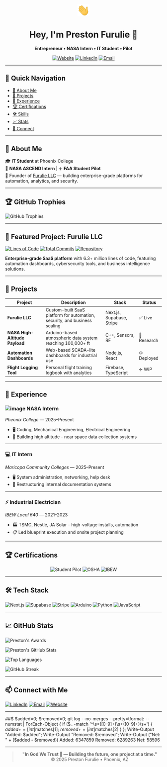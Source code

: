 <div align="center">

<img src="https://raw.githubusercontent.com/ABSphreak/ABSphreak/master/gifs/Hi.gif" width="40px" />

# Hey, I'm Preston Furulie 🚀  
**Entrepreneur • NASA Intern • IT Student • Pilot**

[![Website](https://img.shields.io/badge/FurulieLLC.com-Visit-00C851?style=for-the-badge&logo=globe&logoColor=white)](https://fllc.net)
[![LinkedIn](https://img.shields.io/badge/LinkedIn-Connect-0077B5?style=for-the-badge&logo=linkedin&logoColor=white)](https://www.linkedin.com/in/preston-furulie/)
[![Email](https://img.shields.io/badge/Email-preston@fllc.net-D14836?style=for-the-badge&logo=gmail&logoColor=white)](mailto:preston@fllc.net)

</div>

---

## 🧭 Quick Navigation

- [🧠 About Me](#-about-me)
- [🚀 Projects](#-projects)
- [💼 Experience](#-experience)
- [🏆 Certifications](#-certifications)
- [🛠️ Skills](#️-skills)
- [📈 Stats](#-stats)
- [🤝 Connect](#-connect)

---

## 🧠 About Me

🎓 **IT Student** at Phoenix College  
🚀 **NASA ASCEND Intern** | ✈️ **FAA Student Pilot**  
🧠 Founder of [Furulie LLC](https://fllc.net) — building enterprise-grade platforms for automation, analytics, and security.

---

## 🏆 GitHub Trophies

![GitHub Trophies](https://github-profile-trophy.vercel.app/?username=PrestonFurulie&theme=matrix)

---

## 🚀 Featured Project: Furulie LLC

[![Lines of Code](https://img.shields.io/badge/Lines_of_Code-6.3M+-00C851?style=for-the-badge&logo=github&logoColor=white)](https://github.com/PrestonFurulie/FurulieLLC)
[![Total Commits](https://img.shields.io/badge/Total_Commits-440+-9C27B0?style=for-the-badge&logo=git&logoColor=white)](https://github.com/PrestonFurulie/FurulieLLC)
[![Repository](https://img.shields.io/badge/Repository-FurulieLLC-FF6B35?style=for-the-badge&logo=github&logoColor=white)](https://github.com/PrestonFurulie/FurulieLLC)

**Enterprise-grade SaaS platform** with 6.3+ million lines of code, featuring automation dashboards, cybersecurity tools, and business intelligence solutions.

---

## 🚀 Projects

| Project | Description | Stack | Status |
|--------|-------------|-------|--------|
| **Furulie LLC** | Custom-built SaaS platform for automation, security, and business scaling | Next.js, Supabase, Stripe | ✅ Live |
| **NASA High-Altitude Payload** | Arduino-based atmospheric data system reaching 100,000+ ft | C++, Sensors, RF | 🔬 Research |
| **Automation Dashboards** | Web-based SCADA-lite dashboards for industrial use | Node.js, React | ⚙️ Deployed |
| **Flight Logging Tool** | Personal flight training logbook with analytics | Firebase, TypeScript | ✈️ WIP |

---

## 💼 Experience


### <img width="28" height="28" alt="image" src="https://github.com/user-attachments/assets/b0279821-6a3c-44ad-b47b-182481c8fcd1" /> NASA Interm
*Pheonix College* — 2025–Present  
- 🖥️ Coding, Mechanical Engineering, Electrical Engineering  
- 🔧 Building high altitude - near space data collection systems

---

### 💻 IT Intern  
*Maricopa Community Colleges* — 2025–Present  
- 🖥️ System administration, networking, help desk  
- 🔧 Restructuring internal documentation systems

---
### ⚡ Industrial Electrician  
*IBEW Local 640* — 2021–2023  
- 🏭 TSMC, Nestlé, JA Solar – high-voltage installs, automation  
- 📋 Led blueprint execution and onsite project planning

---

## 🏆 Certifications

<div align="center">

![Student Pilot](https://img.shields.io/badge/FAA-Student_Pilot-FF6B35?style=for-the-badge&logo=airplane&logoColor=white)
![OSHA](https://img.shields.io/badge/OSHA-10_Certified-FFD700?style=for-the-badge&logo=shield&logoColor=black)
![IBEW](https://img.shields.io/badge/Electrician-IBEW_Local_640-00C851?style=for-the-badge&logo=zap&logoColor=white)

</div>

---

## 🛠️ Tech Stack

![Next.js](https://img.shields.io/badge/Next.js-000000?style=for-the-badge&logo=nextdotjs&logoColor=white)
![Supabase](https://img.shields.io/badge/Supabase-3ECF8E?style=for-the-badge&logo=supabase&logoColor=white)
![Stripe](https://img.shields.io/badge/Stripe-008CDD?style=for-the-badge&logo=stripe&logoColor=white)
![Arduino](https://img.shields.io/badge/Arduino-00979D?style=for-the-badge&logo=arduino&logoColor=white)
![Python](https://img.shields.io/badge/Python-3776AB?style=for-the-badge&logo=python&logoColor=white)
![JavaScript](https://img.shields.io/badge/JavaScript-F7DF1E?style=for-the-badge&logo=javascript&logoColor=black)

---

## 📈 GitHub Stats

![Preston's Awards](https://github-profile-trophy.vercel.app/?username=PrestonFurulie-ma&rank=S,AAA,AA,A)

![Preston's GitHub Stats](https://github-readme-stats.vercel.app/api?username=PrestonFurulie&show_icons=true&theme=matrix)

![Top Languages](https://github-readme-stats.vercel.app/api/top-langs/?username=PrestonFurulie&layout=compact&theme=matrix)

![GitHub Streak](https://github-readme-streak-stats.herokuapp.com/?user=PrestonFurulie&theme=matrix)

---

## 📫 Connect with Me

[![LinkedIn](https://img.shields.io/badge/LinkedIn-Connect-0077B5?style=for-the-badge&logo=linkedin&logoColor=white)](https://www.linkedin.com/in/preston-furulie/)
[![Email](https://img.shields.io/badge/Email-preston@fllc.net-D14836?style=for-the-badge&logo=gmail&logoColor=white)](mailto:preston@fllc.net)
[![Website](https://img.shields.io/badge/Website-fllc.net-00C851?style=for-the-badge&logo=globe&logoColor=white)](https://fllc.net)

---
##$ $added=0; $removed=0; git log --no-merges --pretty=tformat: --numstat | ForEach-Object { if ($_ -match '^\s*([0-9]+)\s+([0-9]+)\s+') { $added += [int]$matches[1]; $removed += [int]$matches[2] } }; Write-Output "Added: $added"; Write-Output "Removed: $removed"; Write-Output ("Net: " + ($added - $removed))
Added: 6347859
Removed: 6289263
Net: 58596

---
<div align="center">

> **"In God We Trust 🙏 — Building the future, one project at a time."**  
> © 2025 Preston Furulie • Phoenix, AZ

</div>
